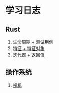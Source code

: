 # 学习日志

## Rust

1. [生命周期 + 测试用例](https://course.rs/basic-practice/intro.html)
2. [特征 + 特征对象]()
3. [迭代器 + 返回值]()

## 操作系统

1. [裸机](https://en.wikipedia.org/wiki/Bare_machine)